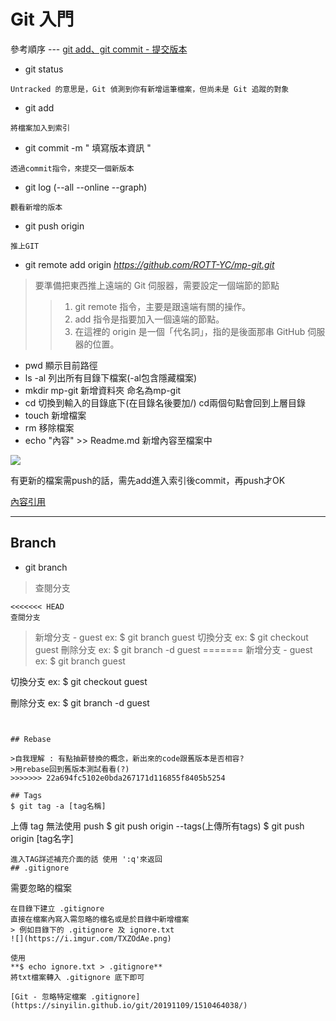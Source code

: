 # Git 入門
參考順序 --- [git add、git commit - 提交版本](https://w3c.hexschool.com/git/b9be5b1e)
* git status
```
Untracked 的意思是，Git 偵測到你有新增這筆檔案，但尚未是 Git 追蹤的對象
```
* git add
```
將檔案加入到索引
```
* git commit -m " 填寫版本資訊 "
```
透過commit指令，來提交一個新版本
```
* git log (--all --online --graph)
```
觀看新增的版本
```
* git push origin
```
推上GIT
```
* git remote add origin *https://github.com/ROTT-YC/mp-git.git*
>要準備把東西推上遠端的 Git 伺服器，需要設定一個端節的節點
>>1. git remote 指令，主要是跟遠端有關的操作。
>>2. add 指令是指要加入一個遠端的節點。
>>3. 在這裡的 origin 是一個「代名詞」，指的是後面那串 GitHub 伺服器的位置。

* pwd 
顯示目前路徑
* ls -al
列出所有目錄下檔案(-al包含隱藏檔案)
* mkdir  mp-git
新增資料夾 命名為mp-git
* cd
切換到輸入的目錄底下(在目錄名後要加/)
cd兩個句點會回到上層目錄
* touch
新增檔案
* rm
移除檔案
* echo "內容" >> Readme.md
新增內容至檔案中

![](https://i.imgur.com/n4WSE4i.png)

有更新的檔案需push的話，需先add進入索引後commit，再push才OK


[內容引用](https://gitbook.tw/chapters/github/push-to-github.html)



---
## Branch

* git branch

>查閱分支
```
<<<<<<< HEAD
查閱分支
```
>新增分支 - guest
>ex: $ git branch guest
>切換分支
>ex: $ git checkout guest
>刪除分支
>ex: $ git branch -d guest
=======
新增分支 - guest
ex: $ git branch guest

切換分支
ex: $ git checkout guest

刪除分支
ex: $ git branch -d guest
```


## Rebase 

>自我理解 : 有點抽薪替換的概念，新出來的code跟舊版本是否相容?
>用rebase回到舊版本測試看看(?)
>>>>>>> 22a694fc5102e0bda267171d116855f8405b5254

## Tags
$ git tag -a [tag名稱]
```
上傳 tag 無法使用 push
$ git push origin --tags(上傳所有tags)
$ git push origin [tag名字]
```
進入TAG詳述補充介面的話 使用 ':q'來返回
## .gitignore
```
需要忽略的檔案
```
在目錄下建立 .gitignore
直接在檔案內寫入需忽略的檔名或是於目錄中新增檔案
> 例如目錄下的 .gitignore 及 ignore.txt
![](https://i.imgur.com/TXZOdAe.png)

使用
**$ echo ignore.txt > .gitignore**
將txt檔案轉入 .gitignore 底下即可

[Git - 忽略特定檔案 .gitignore](https://sinyilin.github.io/git/20191109/1510464038/)
